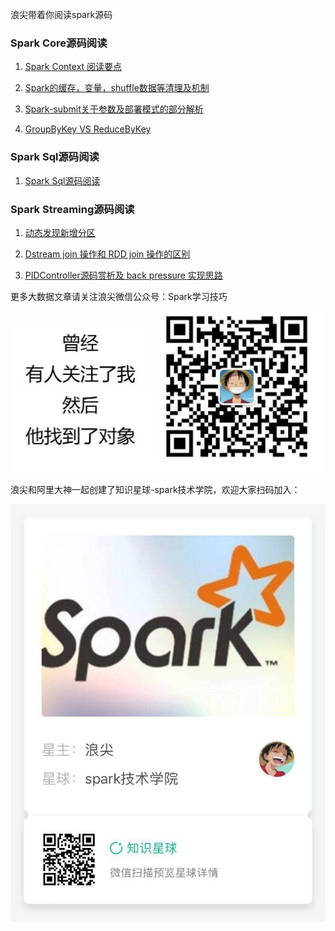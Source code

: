 
浪尖带着你阅读spark源码

### Spark Core源码阅读
1. [Spark Context 阅读要点](core/SparkContextsReadPoints.md)

2. [Spark的缓存，变量，shuffle数据等清理及机制](core/AboutContextCleaner.md)

3. [Spark-submit关于参数及部署模式的部分解析](core/AboutSparkSubmit.md)

4. [GroupByKey VS ReduceByKey](core/ReduceByKeyAndGroupByKey.md)

### Spark Sql源码阅读

1. [Spark Sql源码阅读](sql/README.md)


### Spark Streaming源码阅读

1. [动态发现新增分区](streaming/DiscoverNewPartition.md)

2. [Dstream join 操作和 RDD join 操作的区别](streaming/DStreamJoinVSRddJoin.md)

3. [PIDController源码赏析及 back pressure 实现思路](./core/PIDController.md)

更多大数据文章请关注浪尖微信公众号：Spark学习技巧

![image](./微信公众号.jpg)

浪尖和阿里大神一起创建了知识星球-spark技术学院，欢迎大家扫码加入：

![image](./知识星球.jpg)
